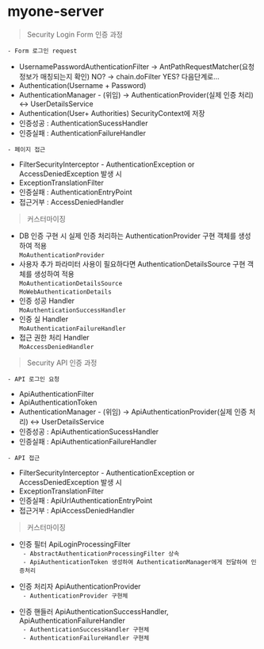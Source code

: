 # myone-server

> Security Login Form 인증 과정

`- Form 로그인 request`  
 - UsernamePasswordAuthenticationFilter -> AntPathRequestMatcher(요청 정보가 매칭되는지 확인) NO? -> chain.doFilter YES? 다음단계로... 
 - Authentication(Username + Password)
 - AuthenticationManager - (위임) -> AuthenticationProvider(실제 인증 처리) <-> UserDetailsService
 - Authentication(User+ Authorities) SecurityContext에 저장 
 - 인증성공 : AuthenticationSucessHandler
 - 인증실패 : AuthenticationFailureHandler

`- 페이지 접근`  
 - FilterSecurityInterceptor - AuthenticationException or AccessDeniedException 발생 시
 - ExceptionTranslationFilter
 - 인증실패 : AuthenticationEntryPoint
 - 접근거부 : AccessDeniedHandler

> 커스터마이징
 - DB 인증 구현 시 실제 인증 처리하는 AuthenticationProvider 구현 객체를 생성하여 적용  
 `MoAuthenticationProvider`  
 - 사용자 추가 파라미터 사용이 필요하다면 AuthenticationDetailsSource 구현 객체를 생성하여 적용  
 `MoAuthenticationDetailsSource`  
 `MoWebAuthenticationDetails`  
 - 인증 성공 Handler  
 `MoAuthenticationSuccessHandler`  
 - 인증 실 Handler  
 `MoAuthenticationFailureHandler`  
 - 접근 권한 처리 Handler  
 `MoAccessDeniedHandler`


>  Security API 인증 과정  

`- API 로그인 요청`  
 - ApiAuthenticationFilter
 - ApiAuthenticationToken
 - AuthenticationManager - (위임) -> ApiAuthenticationProvider(실제 인증 처리) <-> UserDetailsService
 - 인증성공 : ApiAuthenticationSucessHandler
 - 인증실패 : ApiAuthenticationFailureHandler

`- API 접근`  
 - FilterSecurityInterceptor - AuthenticationException or AccessDeniedException 발생 시
 - ExceptionTranslationFilter
 - 인증실패 : ApiUrlAuthenticationEntryPoint
 - 접근거부 : ApiAccessDeniedHandler

>  커스터마이징  

 - 인증 필터 ApiLoginProcessingFilter  
 ` - AbstractAuthenticationProcessingFilter 상속`  
 ` - ApiAuthenticationToken 생성하여 AuthenticationManager에게 전달하여 인증처리`  
 
  - 인증 처리자 ApiAuthenticationProvider  
 ` - AuthenticationProvider 구현체`   
 
  - 인증 핸들러 ApiAuthenticationSuccessHandler, ApiAuthenticationFailureHandler  
 ` - AuthenticationSuccessHandler 구현체`  
 ` - AuthenticationFailureHandler 구현체`   
  
 

